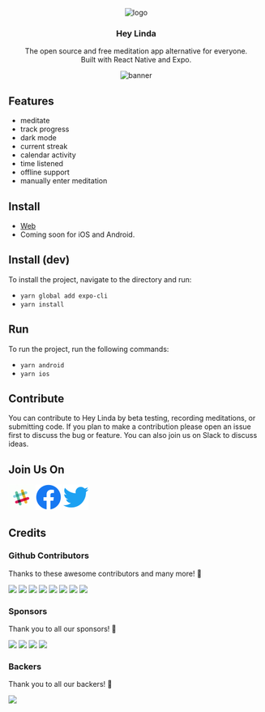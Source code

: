 <p align="center">
  <img src="https://avatars.githubusercontent.com/u/88053790" alt="logo" height="150"/>
</p>
<h3 align="center">
  Hey Linda
</h3>
<p align="center">
  The open source and free meditation app alternative for everyone. <br />Built with React Native and Expo.
</p>
<p align="center">
  <img src="https://user-images.githubusercontent.com/3059371/127218639-9b801064-97df-4eb6-9518-94b09c42e031.jpg" alt="banner" />
</p>

## Features

- meditate
- track progress
- dark mode
- current streak
- calendar activity
- time listened
- offline support
- manually enter meditation

## Install

- [Web](https://web.heylinda.app/)
- Coming soon for iOS and Android.

## Install (dev)

To install the project, navigate to the directory and run:

- `yarn global add expo-cli`
- `yarn install`

## Run

To run the project, run the following commands:

- `yarn android`
- `yarn ios`

## Contribute

You can contribute to Hey Linda by beta testing, recording meditations, or submitting code.
If you plan to make a contribution please open an issue first to discuss the
bug or feature. You can also join us on Slack to discuss ideas.

## Join Us On

<a href="https://join.slack.com/t/heylinda/shared_invite/zt-1262koff6-1D7BjNHbFgRhR5FKJoCF0g"><img src="docs/images/logos/slack.gif" height="50px"/></a>
<a href="https://www.facebook.com/heylindabot"><img src="docs/images/logos/facebook.png" height="50px"/></a>
<a href="https://twitter.com/heylindahq"><img src="docs/images/logos/twitter.png" height="50px"/></a>

## Credits

### Github Contributors

Thanks to these awesome contributors and many more! 🧘

[![](https://github.com/trentmercer.png?size=50)](https://github.com/trentmercer)
[![](https://github.com/watadarkstar.png?size=50)](https://github.com/watadarkstar)
[![](https://github.com/AliNisarAhmed.png?size=50)](https://github.com/AliNisarAhmed)
[![](https://github.com/lsmacedo.png?size=50)](https://github.com/lsmacedo)
[![](https://github.com/alexandrvicente.png?size=50)](https://github.com/alexandrvicente)
[![](https://github.com/pedpess.png?size=50)](https://github.com/pedpess)
[![](https://github.com/orama254.png?size=50)](https://github.com/orama254)
[![](https://github.com/Kevan-Y.png?size=50)](https://github.com/Kevan-Y)

### Sponsors

Thank you to all our sponsors! 🥇

<a href="https://opencollective.com/heylinda/sponsor/0/website" target="_blank"><img src="https://opencollective.com/heylinda/sponsor/0/avatar.svg"></a>
<a href="https://opencollective.com/heylinda/sponsor/1/website" target="_blank"><img src="https://opencollective.com/heylinda/sponsor/1/avatar.svg"></a>
<a href="https://opencollective.com/heylinda/sponsor/2/website" target="_blank"><img src="https://opencollective.com/heylinda/sponsor/2/avatar.svg"></a>
<a href="https://opencollective.com/heylinda/sponsor/3/website" target="_blank"><img src="https://opencollective.com/heylinda/sponsor/3/avatar.svg"></a>

### Backers

Thank you to all our backers! 🙏

<a href="https://opencollective.com/heylinda#backers" target="_blank"><img src="https://opencollective.com/heylinda/backers.svg?width=890"></a>

